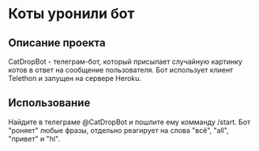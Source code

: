 # Коты уронили бот

## Описание проекта
CatDropBot - телеграм-бот, который присылает случайную картинку котов в ответ на сообщение пользователя. Бот использует клиент Telethon и запущен на сервере Heroku.

## Использование
Найдите в телеграме @CatDropBot и пошлите ему комманду /start. Бот "роняет" любые фразы, отдельно реагирует на слова "всё", "all", "привет" и "hi".
